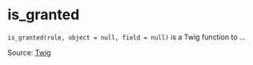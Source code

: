 # is_granted

`is_granted(role, object = null, field = null)` is a Twig function to ...


Source: [Twig](https://twig.symfony.com/is_granted)
